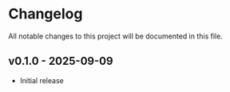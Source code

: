 # Changelog

All notable changes to this project will be documented in this file.

## v0.1.0 - 2025-09-09

- Initial release
